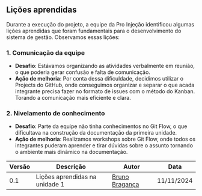## Lições aprendidas

Durante a execução do projeto, a equipe da Pro Injeção identificou algumas lições aprendidas que foram fundamentais para o desenvolvimento do sistema de gestão. Observamos essas lições:
### 1. Comunicação da equipe

- **Desafio**: Estávamos organizando as atividades verbalmente em reunião, o que poderia gerar confusão e falta de comunicação.
- **Ação de melhoria**: Por conta dessa dificuldade, decidimos utilizar o Projects do GitHub, onde conseguimos organizar e separar o que acada integrante precisa fazer no formato de issues com o método do Kanban. Torando a comunicação mais eficiente e clara.

### 2. Nivelamento de conhecimento

- **Desafio**: Parte da equipe não tinha conhecimentos no Git Flow, o que dificultava na construção da documentação da primeira unidade.
- **Ação de melhoria**: Realizamos workshops sobre Git Flow, onde todos os integrantes puderam aprender e tirar dúvidas sobre o assunto tornando o ambiente mais dinâmico na documentação.


<center>

| Versão | Descrição             | Autor                                                 | Data       |
| ------ | --------------------- | ----------------------------------------------------- | ---------- |
| 0.1    | Lições aprendidas na unidade 1 | [Bruno Bragança](http://github.com/BrunoBReis)        | 11/11/2024 |

</center>